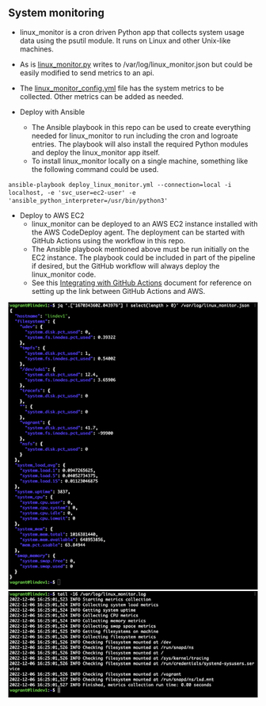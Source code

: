 ## System monitoring

* linux_monitor is a cron driven Python app that collects system usage data using the psutil module. It runs on Linux and other Unix-like machines.
* As is [linux_monitor.py](linux_monitor/linux_monitor.py) writes to /var/log/linux_monitor.json but could be easily modified to send metrics to an api.
* The [linux_monitor_config.yml](linux_monitor/linux_monitor_config.yml) file has the system metrics to be collected. Other metrics can be added as needed.

* Deploy with Ansible
    * The Ansible playbook in this repo can be used to create everything needed for linux_monitor to run including the cron and logroate entries. The playbook will also install the required Python modules and deploy the linux_monitor app itself.
    * To install linux_monitor locally on a single machine, something like the following command could be used.
```shell script
ansible-playbook deploy_linux_monitor.yml --connection=local -i localhost, -e 'svc_user=ec2-user' -e 'ansible_python_interpreter=/usr/bin/python3'
```

* Deploy to AWS EC2
    * linux_monitor can be deployed to an AWS EC2 instance installed with the AWS CodeDeploy agent. The deployment can be started with GitHub Actions using the workflow in this repo.
    * The Ansible playbook mentioned above must be run initially on the EC2 instance. The playbook could be included in part of the pipeline if desired, but the GitHub workflow will always deploy the linux_monitor code.
    * See this [Integrating with GitHub Actions](https://aws.amazon.com/blogs/devops/integrating-with-github-actions-ci-cd-pipeline-to-deploy-a-web-app-to-amazon-ec2/) document for reference on setting up the link between GitHub Actions and AWS.

![linux_monitor_output](readme_images/linux_monitor_output_800.png)
![tail_linux_monitor_log](readme_images/tail_linux_monitor_log_800.png)
